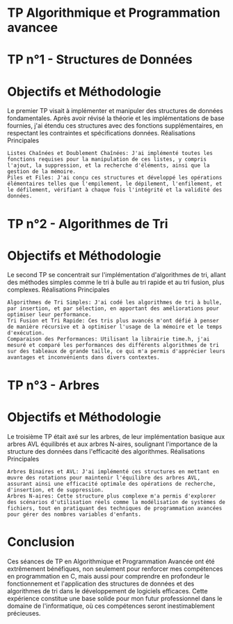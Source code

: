 # TP Algorithmique et Programmation avancee

# TP n°1 - Structures de Données
# Objectifs et Méthodologie

Le premier TP visait à implémenter et manipuler des structures de données fondamentales. Après avoir révisé la théorie et les implémentations de base fournies, j'ai étendu ces structures avec des fonctions supplémentaires, en respectant les contraintes et spécifications données.
Réalisations Principales

    Listes Chaînées et Doublement Chaînées: J'ai implémenté toutes les fonctions requises pour la manipulation de ces listes, y compris l'ajout, la suppression, et la recherche d'éléments, ainsi que la gestion de la mémoire.
    Piles et Files: J'ai conçu ces structures et développé les opérations élémentaires telles que l'empilement, le dépilement, l'enfilement, et le défilement, vérifiant à chaque fois l'intégrité et la validité des données.

# TP n°2 - Algorithmes de Tri
# Objectifs et Méthodologie

Le second TP se concentrait sur l'implémentation d'algorithmes de tri, allant des méthodes simples comme le tri à bulle au tri rapide et au tri fusion, plus complexes.
Réalisations Principales

    Algorithmes de Tri Simples: J'ai codé les algorithmes de tri à bulle, par insertion, et par sélection, en apportant des améliorations pour optimiser leur performance.
    Tri Fusion et Tri Rapide: Ces tris plus avancés m'ont défié à penser de manière récursive et à optimiser l'usage de la mémoire et le temps d'exécution.
    Comparaison des Performances: Utilisant la librairie time.h, j'ai mesuré et comparé les performances des différents algorithmes de tri sur des tableaux de grande taille, ce qui m'a permis d'apprécier leurs avantages et inconvénients dans divers contextes.

# TP n°3 - Arbres
# Objectifs et Méthodologie

Le troisième TP était axé sur les arbres, de leur implémentation basique aux arbres AVL équilibrés et aux arbres N-aires, soulignant l'importance de la structure des données dans l'efficacité des algorithmes.
Réalisations Principales

    Arbres Binaires et AVL: J'ai implémenté ces structures en mettant en œuvre des rotations pour maintenir l'équilibre des arbres AVL, assurant ainsi une efficacité optimale des opérations de recherche, d'insertion, et de suppression.
    Arbres N-aires: Cette structure plus complexe m'a permis d'explorer des scénarios d'utilisation réels comme la modélisation de systèmes de fichiers, tout en pratiquant des techniques de programmation avancées pour gérer des nombres variables d'enfants.

# Conclusion

Ces séances de TP en Algorithmique et Programmation Avancée ont été extrêmement bénéfiques, non seulement pour renforcer mes compétences en programmation en C, mais aussi pour comprendre en profondeur le fonctionnement et l'application des structures de données et des algorithmes de tri dans le développement de logiciels efficaces. Cette expérience constitue une base solide pour mon futur professionnel dans le domaine de l'informatique, où ces compétences seront inestimablement précieuses.
